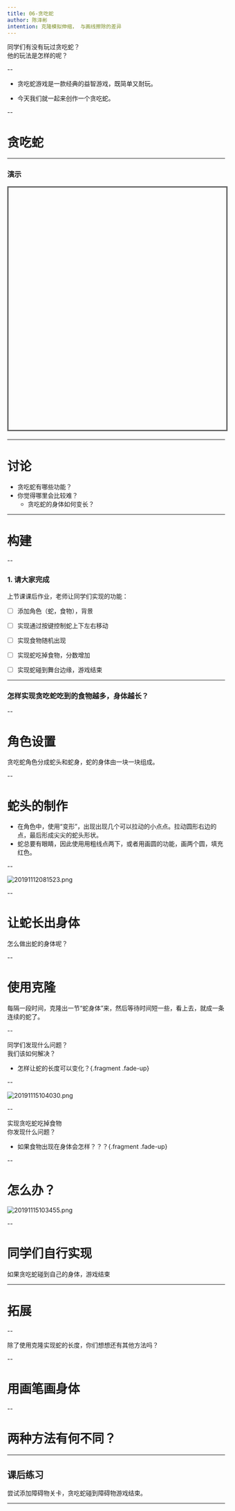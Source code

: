 ```yaml
---
title: 06-贪吃蛇
author: 陈泽彬
intention: 克隆模拟伸缩， 与画线擦除的差异
---
```


同学们有没有玩过贪吃蛇？  
他的玩法是怎样的呢？

--

- 贪吃蛇游戏是一款经典的益智游戏，既简单又耐玩。    

- 今天我们就一起来创作一个贪吃蛇。

--

# 贪吃蛇

---

### 演示

<iframe data-src="https://kada.163.com/project/4090075-2506047.htm" width="800" height="560" frameborder="0" marginwidth="0" marginheight="0" scrolling="yes" style="border:3px solid #666; margin-bottom:5px; max-width: 100%;" allowfullscreen=""></iframe>

---

# 讨论
- 贪吃蛇有哪些功能？
- 你觉得哪里会比较难？
  - 贪吃蛇的身体如何变长？


---

# 构建

--

### 1. 请大家完成
 
 上节课课后作业，老师让同学们实现的功能：  
- [ ] 添加角色（蛇，食物），背景  
- [ ] 实现通过按键控制蛇上下左右移动  
- [ ] 实现食物随机出现  
- [ ] 实现蛇吃掉食物，分数增加  
- [ ] 实现蛇碰到舞台边缘，游戏结束  


---

### 怎样实现贪吃蛇吃到的食物越多，身体越长？

--

# 角色设置
贪吃蛇角色分成蛇头和蛇身，蛇的身体由一块一块组成。

--

# 蛇头的制作

- 在角色中，使用“变形”，出现出现几个可以拉动的小点点。拉动圆形右边的点，最后形成尖尖的蛇头形状。   
- 蛇总要有眼睛，因此使用用粗线点两下，或者用画圆的功能，画两个圆，填充红色。  

--

![20191112081523.png](https://i.loli.net/2019/11/12/crp6k13yUdI4WYo.png)  

--

# 让蛇长出身体

怎么做出蛇的身体呢？ 

--

# 使用克隆
每隔一段时间，克隆出一节“蛇身体”来，然后等待时间短一些，看上去，就成一条连续的蛇了。 

--

同学们发现什么问题？  
我们该如何解决？  
- 怎样让蛇的长度可以变化？{.fragment .fade-up}

--

![20191115104030.png](https://i.loli.net/2019/11/15/jpJdYu6tP7riyQo.png)

--

实现贪吃蛇吃掉食物  
你发现什么问题？  
- 如果食物出现在身体会怎样？？？{.fragment .fade-up}

--

# 怎么办？  

![20191115103455.png](https://i.loli.net/2019/11/15/xsb6tBX9e4PKG2o.png)

--

# 同学们自行实现

如果贪吃蛇碰到自己的身体，游戏结束

---

# 拓展

--

除了使用克隆实现蛇的长度，你们想想还有其他方法吗？

--

# 用画笔画身体

--

# 两种方法有何不同？

---

## 课后练习
尝试添加障碍物关卡，贪吃蛇碰到障碍物游戏结束。  

---
